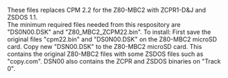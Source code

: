 These files replaces CPM 2.2 for the Z80-MBC2 with ZCPR1-D&J and ZSDOS 1.1.  
The minimum required files needed from this respository are "DS0N00.DSK" and "Z80_MBC2_ZCPM22.bin".
To install:  First save the original files "cpm22.bin" and "DS0N00.DSK" on the Z80-MBC2 microSD card.
Copy new "DSN00.DSK" to the Z80-MBC2 microSD card.  This contains the original Z80-MBC2 files with some ZSDOS files such as "copy.com".  DSN00 also contains the ZCPR and ZSDOS binaries on "Track 0".
